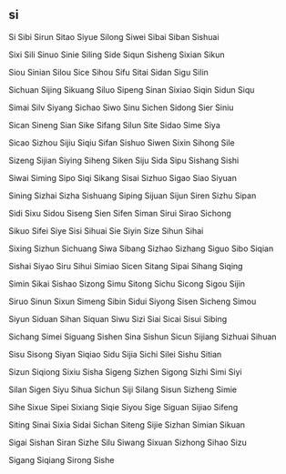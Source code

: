 si
---

Si Sibi Sirun Sitao Siyue Silong Siwei Sibai Siban Sishuai

Sixi Sili Sinuo Sinie Siling Side Siqun Sisheng Sixian Sikun

Siou Sinian Silou Sice Sihou Sifu Sitai Sidan Sigu Silin

Sichuan Sijing Sikuang Siluo Sipeng Sinan Sixiao Siqin Sidun Siqu

Simai Silv Siyang Sichao Siwo Sinu Sichen Sidong Sier Siniu

Sican Sineng Sian Sike Sifang Silun Site Sidao Sime Siya

Sicao Sizhou Sijiu Siqiu Sifan Sishuo Siwen Sixin Sihong Sile

Sizeng Sijian Siying Siheng Siken Siju Sida Sipu Sishang Sishi

Siwai Siming Sipo Siqi Sikang Sisai Sizhuo Sigao Siao Siyuan

Sining Sizhai Sizha Sishuang Siping Sijuan Sijun Siren Sizhu Sipan

Sidi Sixu Sidou Siseng Sien Sifen Siman Sirui Sirao Sichong

Sikuo Sifei Siye Sisi Sihuai Sie Siyin Size Sihun Sihai

Sixing Sizhun Sichuang Siwa Sibang Sizhao Sizhang Siguo Sibo   Siqian

Sishai Siyao Siru Sihui Simiao Sicen Sitang Sipai Sihang Siqing

Simin Sikai Sishao Sizong Simu Sitong Sichu Sicong Sigou Sijin

Siruo Sinun Sixun Simeng Sibin Sidui Siyong Sisen Sicheng Simou

Siyun Siduan Sihan Siquan Siwu Sizi Siai Sicai Sisui Sibing

Sichang Simei Siguang Sishen Sina Sishun Sicun Sijiang Sizhuai Sihuan

Sisu Sisong Siyan Siqiao Sidu Sijia Sichi Silei Sishu Sitian

Sizun Siqiong Sixiu Sisha Sigeng Sizhen Sigong Sizhi Simi Siyi

Silan Sigen Siyu Sihua Sichun Siji Silang Sisun Sizheng Simie

Sihe Sixue Sipei Sixiang Siqie Siyou Sige Siguan Sijiao Sifeng

Siting Sinai Sixia Sidai Sichan Siteng Sijie Sizhan Simian Sikuan

Sigai Sishan Siran Sizhe Silu Siwang Sixuan Sizhong Sihao Sizu

Sigang Siqiang Sirong Sishe 